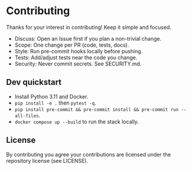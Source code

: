 # Contributing

Thanks for your interest in contributing! Keep it simple and focused.

- Discuss: Open an Issue first if you plan a non-trivial change.
- Scope: One change per PR (code, tests, docs).
- Style: Run pre-commit hooks locally before pushing.
- Tests: Add/adjust tests near the code you change.
- Security: Never commit secrets. See SECURITY.md.

## Dev quickstart

- Install Python 3.11 and Docker.
- `pip install -e .` then `pytest -q`.
- `pip install pre-commit && pre-commit install && pre-commit run --all-files`.
- `docker compose up --build` to run the stack locally.

## License

By contributing you agree your contributions are licensed under the repository license (see LICENSE).
